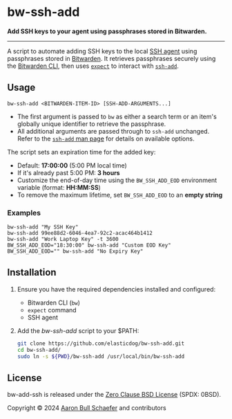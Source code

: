 # bw-ssh-add

**Add SSH keys to your agent using passphrases stored in Bitwarden.**

---

A script to automate adding SSH keys to the local [SSH agent][1] using
passphrases stored in [Bitwarden][2]. It retrieves passphrases securely using
the [Bitwarden CLI][3], then uses [`expect`][4] to interact with [`ssh-add`][5].

[1]: https://www.ssh.com/academy/ssh/agent
[2]: https://bitwarden.com/
[3]: https://github.com/bitwarden/clients/tree/main/apps/cli
[4]: https://core.tcl-lang.org/expect/home
[5]: https://www.ssh.com/academy/ssh/add-command

## Usage

    bw-ssh-add <BITWARDEN-ITEM-ID> [SSH-ADD-ARGUMENTS...]

- The first argument is passed to `bw` as either a search term or an item's
  globally unique identifier to retrieve the passphrase.
- All additional arguments are passed through to `ssh-add` unchanged. Refer to
  the [`ssh-add` man page][6] for details on available options.

[6]: https://man.openbsd.org/ssh-add.1

The script sets an expiration time for the added key:

- Default: **17:00:00** (5:00 PM local time)
- If it's already past 5:00 PM: **3 hours**
- Customize the end-of-day time using the `BW_SSH_ADD_EOD` environment variable
  (format: **HH:MM:SS**)
- To remove the maximum lifetime, set `BW_SSH_ADD_EOD` to an **empty string**

### Examples

    bw-ssh-add "My SSH Key"
    bw-ssh-add 99ee88d2-6046-4ea7-92c2-acac464b1412
    bw-ssh-add "Work Laptop Key" -t 3600
    BW_SSH_ADD_EOD="18:30:00" bw-ssh-add "Custom EOD Key"
    BW_SSH_ADD_EOD="" bw-ssh-add "No Expiry Key"

## Installation

1. Ensure you have the required dependencies installed and configured:

   - Bitwarden CLI (`bw`)
   - `expect` command
   - SSH agent

2. Add the _bw-ssh-add_ script to your \$PATH:

   ```bash
   git clone https://github.com/elasticdog/bw-ssh-add.git
   cd bw-ssh-add/
   sudo ln -s ${PWD}/bw-ssh-add /usr/local/bin/bw-ssh-add
   ```

## License

bw-add-ssh is released under the [Zero Clause BSD License][0BSD] (SPDX: 0BSD).

Copyright &copy; 2024 [Aaron Bull Schaefer][EMAIL] and contributors

[0BSD]: https://github.com/elasticdog/bw-ssh-add/blob/main/LICENSE
[EMAIL]: mailto:aaron@elasticdog.com
